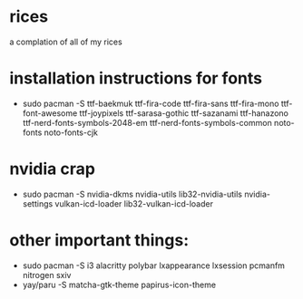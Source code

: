 # rices
a complation of all of my rices 

# installation instructions for fonts 
- sudo pacman -S ttf-baekmuk ttf-fira-code ttf-fira-sans ttf-fira-mono ttf-font-awesome ttf-joypixels ttf-sarasa-gothic ttf-sazanami ttf-hanazono ttf-nerd-fonts-symbols-2048-em ttf-nerd-fonts-symbols-common noto-fonts noto-fonts-cjk 

# nvidia crap 
- sudo pacman -S nvidia-dkms nvidia-utils lib32-nvidia-utils nvidia-settings vulkan-icd-loader lib32-vulkan-icd-loader

# other important things: 
- sudo pacman -S i3 alacritty polybar lxappearance lxsession pcmanfm nitrogen sxiv
- yay/paru -S matcha-gtk-theme papirus-icon-theme
